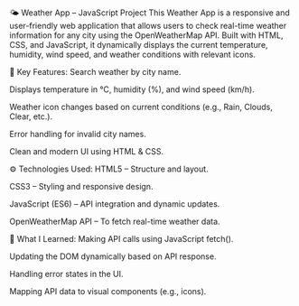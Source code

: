

🌤️ Weather App – JavaScript Project
This Weather App is a responsive and user-friendly web application that allows users to check real-time weather information for any city using the OpenWeatherMap API. Built with HTML, CSS, and JavaScript, it dynamically displays the current temperature, humidity, wind speed, and weather conditions with relevant icons.

🔑 Key Features:
Search weather by city name.

Displays temperature in °C, humidity (%), and wind speed (km/h).

Weather icon changes based on current conditions (e.g., Rain, Clouds, Clear, etc.).

Error handling for invalid city names.

Clean and modern UI using HTML & CSS.

⚙️ Technologies Used:
HTML5 – Structure and layout.

CSS3 – Styling and responsive design.

JavaScript (ES6) – API integration and dynamic updates.

OpenWeatherMap API – To fetch real-time weather data.

🧠 What I Learned:
Making API calls using JavaScript fetch().

Updating the DOM dynamically based on API response.

Handling error states in the UI.

Mapping API data to visual components (e.g., icons).
